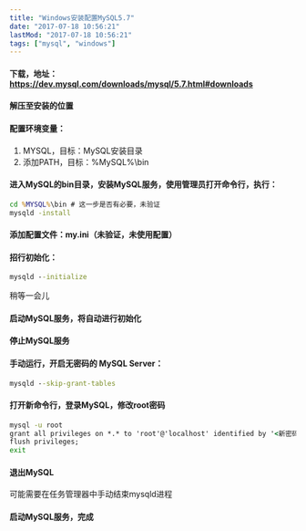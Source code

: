 ```yaml
---
title: "Windows安装配置MySQL5.7"
date: "2017-07-18 10:56:21"
lastMod: "2017-07-18 10:56:21"
tags: ["mysql", "windows"]
---
```


#### 下载，地址：https://dev.mysql.com/downloads/mysql/5.7.html#downloads

#### 解压至安装的位置

#### 配置环境变量：
1. MYSQL，目标：MySQL安装目录
2. 添加PATH，目标：%MySQL%\bin

#### 进入MySQL的bin目录，安装MySQL服务，使用**管理员**打开命令行，执行：
```bat
cd %MYSQL%\bin # 这一步是否有必要，未验证
mysqld -install
```

#### 添加配置文件：my.ini（未验证，未使用配置）

#### 招行初始化：
```bat
mysqld --initialize
```
稍等一会儿

#### 启动MySQL服务，将自动进行初始化

#### 停止MySQL服务

#### 手动运行，开启无密码的 MySQL Server：
```bat
mysqld --skip-grant-tables
```

#### 打开新命令行，登录MySQL，修改root密码
```bat
mysql -u root
grant all privileges on *.* to 'root'@'localhost' identified by '<新密码>' with grant option;
flush privileges;
exit
```

#### 退出MySQL
可能需要在任务管理器中手动结束mysqld进程

#### 启动MySQL服务，完成
